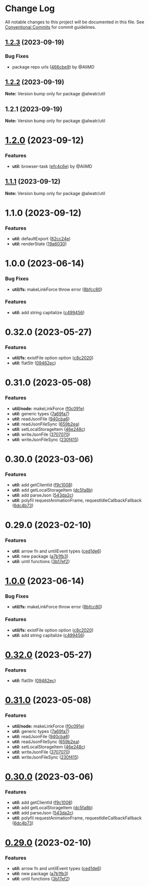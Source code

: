 # Change Log

All notable changes to this project will be documented in this file.
See [Conventional Commits](https://conventionalcommits.org) for commit guidelines.

## [1.2.3](https://github.com/AliMD/alwatr-eslib/compare/@alwatr/util@1.2.2...@alwatr/util@1.2.3) (2023-09-19)

### Bug Fixes

- package repo urls ([466cbe9](https://github.com/AliMD/alwatr-eslib/commit/466cbe9188f24e1a1bc36d879a95b52538a58f16)) by @AliMD

## [1.2.2](https://github.com/AliMD/alwatr-eslib/compare/@alwatr/util@1.2.1...@alwatr/util@1.2.2) (2023-09-19)

**Note:** Version bump only for package @alwatr/util

## 1.2.1 (2023-09-19)

**Note:** Version bump only for package @alwatr/util

# [1.2.0](https://github.com/AliMD/alwatr-eslib/compare/@alwatr/util@1.1.1...@alwatr/util@1.2.0) (2023-09-12)

### Features

- **util:** browser-task ([efc4c6e](https://github.com/AliMD/alwatr-eslib/commit/efc4c6efe5d0f716a4855e5c0fd7778a81b53885)) by @AliMD

## [1.1.1](https://github.com/AliMD/alwatr-eslib/compare/@alwatr/util@1.1.0...@alwatr/util@1.1.1) (2023-09-12)

**Note:** Version bump only for package @alwatr/util

# 1.1.0 (2023-09-12)

### Features

- **util:** defaultExport ([82cc24e](https://github.com/AliMD/alwatr-eslib/commit/82cc24e84b9e18cebf7c149e6f6cbb1c2c44858c))
- **util:** renderState ([19a6030](https://github.com/AliMD/alwatr-eslib/commit/19a603018c87065191f99a55cdcdfc8193dc493d))

# 1.0.0 (2023-06-14)

### Bug Fixes

- **util/fs:** makeLinkForce throw error ([8bfcc80](https://github.com/AliMD/alwatr-eslib/commit/8bfcc80b11ad59538478440fe6e88cc9ee12df77))

### Features

- **util:** add string capitalize ([c499456](https://github.com/AliMD/alwatr-eslib/commit/c4994562f75471184d49f46ba3c6d7acdb4ab796))

# 0.32.0 (2023-05-27)

### Features

- **util/fs:** existFile option option ([c8c2020](https://github.com/AliMD/alwatr-eslib/commit/c8c202097f6a1fb568993f7987977a140dde5273))
- **util:** flatStr ([09462ec](https://github.com/AliMD/alwatr-eslib/commit/09462ec88082a2339e633975c346f2fa17997400))

# 0.31.0 (2023-05-08)

### Features

- **util/node:** makeLinkForce ([f0c091e](https://github.com/AliMD/alwatr-eslib/commit/f0c091e454c1cb0b47b5126bd025b450e05b81fb))
- **util:** generic types ([7a69fa7](https://github.com/AliMD/alwatr-eslib/commit/7a69fa78b6b36834816fcdb4376f9d53d3243713))
- **util:** readJsonFile ([940cba6](https://github.com/AliMD/alwatr-eslib/commit/940cba67d2e56c6292aba02d01d0395edfa1b217))
- **util:** readJsonFileSync ([659b2ea](https://github.com/AliMD/alwatr-eslib/commit/659b2ead425264073d53b561c0a7f6e2476ff8cc))
- **util:** setLocalStorageItem ([46e248c](https://github.com/AliMD/alwatr-eslib/commit/46e248cb79b7846f568eadc5a6d5a2214fe4faf3))
- **util:** writeJsonFile ([3707070](https://github.com/AliMD/alwatr-eslib/commit/3707070ef0c7716718e84ccfb6c44e316983e2f2))
- **util:** writeJsonFileSync ([230f415](https://github.com/AliMD/alwatr-eslib/commit/230f4157a19ea539f6c245ef77e02512b7c9c91a))

# 0.30.0 (2023-03-06)

### Features

- **util:** add getClientId ([f9c1008](https://github.com/AliMD/alwatr-eslib/commit/f9c1008da682555e22178aa8d23cf742937b76a4))
- **util:** add getLocalStorageItem ([dc5fa8b](https://github.com/AliMD/alwatr-eslib/commit/dc5fa8b9620a9add1aa3c838d38fb9ed9d364010))
- **util:** add parseJson ([543da2c](https://github.com/AliMD/alwatr-eslib/commit/543da2cbb7079f74fe3f280f9c07b8fe6fc8e987))
- **util:** polyfil requestAnimationFrame, requestIdleCallbackFallback ([6dc4b73](https://github.com/AliMD/alwatr-eslib/commit/6dc4b7347b97d2d2fdd562917e02cbe4d6d1328b))

# 0.29.0 (2023-02-10)

### Features

- **util:** arrow fn and untilEvent types ([ced1de6](https://github.com/AliMD/alwatr-eslib/commit/ced1de64f7d7458d14578096484f492be35665fc))
- **util:** new package ([a7b1fb3](https://github.com/AliMD/alwatr-eslib/commit/a7b1fb38d93867b5013ec35c4a0a06d6ffe8716a))
- **util:** until functions ([3b17ef2](https://github.com/AliMD/alwatr-eslib/commit/3b17ef22e2074c0a76751795af15330b6cb08090))

# [1.0.0](https://github.com/AliMD/alwatr-eslib/compare/v0.32.0...v1.0.0) (2023-06-14)

### Bug Fixes

- **util/fs:** makeLinkForce throw error ([8bfcc80](https://github.com/AliMD/alwatr-eslib/commit/8bfcc80b11ad59538478440fe6e88cc9ee12df77))

### Features

- **util/fs:** existFile option option ([c8c2020](https://github.com/AliMD/alwatr-eslib/commit/c8c202097f6a1fb568993f7987977a140dde5273))
- **util:** add string capitalize ([c499456](https://github.com/AliMD/alwatr-eslib/commit/c4994562f75471184d49f46ba3c6d7acdb4ab796))

# [0.32.0](https://github.com/AliMD/alwatr-eslib/compare/v0.31.0...v0.32.0) (2023-05-27)

### Features

- **util:** flatStr ([09462ec](https://github.com/AliMD/alwatr-eslib/commit/09462ec88082a2339e633975c346f2fa17997400))

# [0.31.0](https://github.com/AliMD/alwatr-eslib/compare/v0.30.0...v0.31.0) (2023-05-08)

### Features

- **util/node:** makeLinkForce ([f0c091e](https://github.com/AliMD/alwatr-eslib/commit/f0c091e454c1cb0b47b5126bd025b450e05b81fb))
- **util:** generic types ([7a69fa7](https://github.com/AliMD/alwatr-eslib/commit/7a69fa78b6b36834816fcdb4376f9d53d3243713))
- **util:** readJsonFile ([940cba6](https://github.com/AliMD/alwatr-eslib/commit/940cba67d2e56c6292aba02d01d0395edfa1b217))
- **util:** readJsonFileSync ([659b2ea](https://github.com/AliMD/alwatr-eslib/commit/659b2ead425264073d53b561c0a7f6e2476ff8cc))
- **util:** setLocalStorageItem ([46e248c](https://github.com/AliMD/alwatr-eslib/commit/46e248cb79b7846f568eadc5a6d5a2214fe4faf3))
- **util:** writeJsonFile ([3707070](https://github.com/AliMD/alwatr-eslib/commit/3707070ef0c7716718e84ccfb6c44e316983e2f2))
- **util:** writeJsonFileSync ([230f415](https://github.com/AliMD/alwatr-eslib/commit/230f4157a19ea539f6c245ef77e02512b7c9c91a))

# [0.30.0](https://github.com/AliMD/alwatr-eslib/compare/v0.29.0...v0.30.0) (2023-03-06)

### Features

- **util:** add getClientId ([f9c1008](https://github.com/AliMD/alwatr-eslib/commit/f9c1008da682555e22178aa8d23cf742937b76a4))
- **util:** add getLocalStorageItem ([dc5fa8b](https://github.com/AliMD/alwatr-eslib/commit/dc5fa8b9620a9add1aa3c838d38fb9ed9d364010))
- **util:** add parseJson ([543da2c](https://github.com/AliMD/alwatr-eslib/commit/543da2cbb7079f74fe3f280f9c07b8fe6fc8e987))
- **util:** polyfil requestAnimationFrame, requestIdleCallbackFallback ([6dc4b73](https://github.com/AliMD/alwatr-eslib/commit/6dc4b7347b97d2d2fdd562917e02cbe4d6d1328b))

# [0.29.0](https://github.com/AliMD/alwatr-eslib/compare/v0.28.0...v0.29.0) (2023-02-10)

### Features

- **util:** arrow fn and untilEvent types ([ced1de6](https://github.com/AliMD/alwatr-eslib/commit/ced1de64f7d7458d14578096484f492be35665fc))
- **util:** new package ([a7b1fb3](https://github.com/AliMD/alwatr-eslib/commit/a7b1fb38d93867b5013ec35c4a0a06d6ffe8716a))
- **util:** until functions ([3b17ef2](https://github.com/AliMD/alwatr-eslib/commit/3b17ef22e2074c0a76751795af15330b6cb08090))
